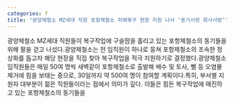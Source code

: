 ```yaml
---
categories: f
title: "광양제철소 MZ세대 직원 포항제철소 피해복구 현장 지원 나서 ‘동기사랑 회사사랑’"
---
```

광양제철소 MZ세대 직원들이 복구작업에 구슬땀을 흘리고 있는 포항제철소의 동기들을 위해 팔을 걷고 나섰다.광양제철소는 전 임직원이 하나로 뭉쳐 포항제철소의 조속한 정상화를 돕고자 해당 현장을 직접 찾아 복구작업을 적극 지원하기로 결정했다.광양제철소 임직원들은 매일 50여 명씩 새벽같이 포항제철소로 출발해 배수 및 토사, 뻘 등 오염물 제거에 힘을 보태는 중으로, 30일까지 약 500여 명이 참여할 계획이다.특히, 부서별 지원자 대부분이 젊은 직원들이라는 점에서 의미가 깊다. 이들은 힘든 복구작업에 매진하고 있는 포항제철소의 동기들을